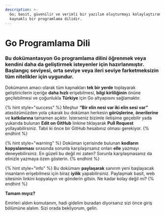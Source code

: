 ```yaml
---
description: >-
  Go; basit, güvenilir ve verimli bir yazılım oluşturmayı kolaylaştıran açık
  kaynaklı bir programlama dilidir.
---
```


# Go Programlama Dili

### Bu dokümantasyon Go programlama dilini öğrenmek veya kendini daha da geliştirmek isteyenler için hazırlanmıştır. Başlangıç seviyesi, orta seviye veya ileri seviye farketmeksizin tüm nitelikler için uygundur.

Dokümanın amacı olarak tüm kaynakları **tek bir yerde** toplayarak geliştiricilerin içeriğe **daha hızlı** erişebilmesi, **bilgi kirliliğinin** önüne geçilebilmesi ve çoğunlukla **Türkiye** için Go altyapısını sağlamaktır.

{% hint style="success" %}
Meşhur **“Bir elin nesi var iki elin sesi var”** atasözümüzden yola çıkarak bu doküman herkesin **görüşlerine**, **önerilerine** ve **katkılarına** tamamen açıktır. İsterseniz bizimle iletişime geçebilir yada yukarıda bulunan **Edit on GitHub** linkine tıklayarak **Pull Request** yollayabilirsiniz. Tabii ki önce bir GitHub hesabınız olması gerekiyor.
{% endhint %}

{% hint style="warning" %}
Doküman içerisinde bulunan **kodların kopyalanması** sırasında sorunla karşılaşırsanız onları **elle** yazmayı deneyebilirsiniz. En güzeli bu değil mi zaten? Sorunla karşılaşmasanız da elinizle yazmaya özen gösterin.
{% endhint %}

{% hint style="info" %}
Bu dokümanı **paylaşarak** sanırım yeni başlayacak insanların erişebilmesi için biraz **iyilik** yapabilirsiniz. Paylaşmak basit, web sitesinin linkini kopyalayın ve gönderin gitsin. Ne kadar kolay değil mi?
{% endhint %}

**Tamam mıyız?**

Emirleri aldım komutanım, hadi gidelim buradan diyorsanız sizi önce giriş bölümüne alalım. Sizi orada bekliyorum, gelin.

